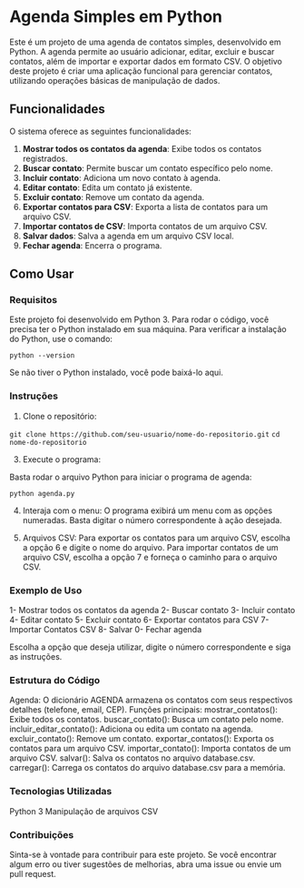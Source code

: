 # Agenda Simples em Python

Este é um projeto de uma agenda de contatos simples, desenvolvido em Python. A agenda permite ao usuário adicionar, editar, excluir e buscar contatos, além de importar e exportar dados em formato CSV. O objetivo deste projeto é criar uma aplicação funcional para gerenciar contatos, utilizando operações básicas de manipulação de dados.

## Funcionalidades

O sistema oferece as seguintes funcionalidades:

1. **Mostrar todos os contatos da agenda**: Exibe todos os contatos registrados.
2. **Buscar contato**: Permite buscar um contato específico pelo nome.
3. **Incluir contato**: Adiciona um novo contato à agenda.
4. **Editar contato**: Edita um contato já existente.
5. **Excluir contato**: Remove um contato da agenda.
6. **Exportar contatos para CSV**: Exporta a lista de contatos para um arquivo CSV.
7. **Importar contatos de CSV**: Importa contatos de um arquivo CSV.
8. **Salvar dados**: Salva a agenda em um arquivo CSV local.
9. **Fechar agenda**: Encerra o programa.

## Como Usar

### Requisitos

Este projeto foi desenvolvido em Python 3. Para rodar o código, você precisa ter o Python instalado em sua máquina. Para verificar a instalação do Python, use o comando:

```python --version```

Se não tiver o Python instalado, você pode baixá-lo aqui.

### Instruções

1. Clone o repositório:

```git clone https://github.com/seu-usuario/nome-do-repositorio.git```
```cd nome-do-repositorio```

3. Execute o programa:

Basta rodar o arquivo Python para iniciar o programa de agenda:

```python agenda.py```

4. Interaja com o menu:
O programa exibirá um menu com as opções numeradas. Basta digitar o número correspondente à ação desejada.

5. Arquivos CSV:
Para exportar os contatos para um arquivo CSV, escolha a opção 6 e digite o nome do arquivo.
Para importar contatos de um arquivo CSV, escolha a opção 7 e forneça o caminho para o arquivo CSV.


### Exemplo de Uso

1- Mostrar todos os contatos da agenda
2- Buscar contato
3- Incluir contato
4- Editar contato
5- Excluir contato
6- Exportar contatos para CSV
7- Importar Contatos CSV
8- Salvar
0- Fechar agenda

Escolha a opção que deseja utilizar, digite o número correspondente e siga as instruções.

### Estrutura do Código
Agenda: O dicionário AGENDA armazena os contatos com seus respectivos detalhes (telefone, email, CEP).
Funções principais:
mostrar_contatos(): Exibe todos os contatos.
buscar_contato(): Busca um contato pelo nome.
incluir_editar_contato(): Adiciona ou edita um contato na agenda.
excluir_contato(): Remove um contato.
exportar_contatos(): Exporta os contatos para um arquivo CSV.
importar_contato(): Importa contatos de um arquivo CSV.
salvar(): Salva os contatos no arquivo database.csv.
carregar(): Carrega os contatos do arquivo database.csv para a memória.

### Tecnologias Utilizadas
Python 3
Manipulação de arquivos CSV

### Contribuições
Sinta-se à vontade para contribuir para este projeto. Se você encontrar algum erro ou tiver sugestões de melhorias, abra uma issue ou envie um pull request.
